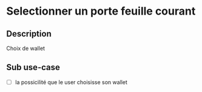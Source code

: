 # Selectionner un porte feuille courant

## Description
Choix de wallet  

## Sub use-case
- [ ] la possicilité que le user choisisse son wallet 
